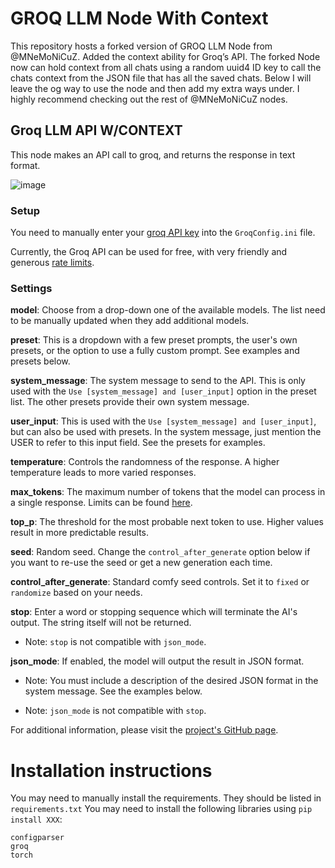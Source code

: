 # GROQ LLM Node With Context

This repository hosts a forked version of GROQ LLM Node from @MNeMoNiCuZ. Added the context ability for Groq’s API. The forked Node now can hold context from all chats using a random uuid4 ID key to call the chats context from the JSON file that has all the saved chats. Below I will leave the og way to use the node and then add my extra ways under. I highly recommend checking out the rest of @MNeMoNiCuZ nodes. 

## Groq LLM API W/CONTEXT
This node makes an API call to groq, and returns the response in text format.

![image](https://github.com/user-attachments/assets/eac84632-39d5-45de-b2be-4cd5c3545ecc)

### Setup
You need to manually enter your [groq API key](https://console.groq.com/keys) into the `GroqConfig.ini` file.

Currently, the Groq API can be used for free, with very friendly and generous [rate limits](https://console.groq.com/docs/rate-limits).


### Settings
**model**: Choose from a drop-down one of the available models. The list need to be manually updated when they add additional models.

**preset**: This is a dropdown with a few preset prompts, the user's own presets, or the option to use a fully custom prompt. See examples and presets below.

**system_message**: The system message to send to the API. This is only used with the `Use [system_message] and [user_input]` option in the preset list. The other presets provide their own system message.

**user_input**: This is used with the `Use [system_message] and [user_input]`, but can also be used with presets. In the system message, just mention the USER to refer to this input field. See the presets for examples.

**temperature**: Controls the randomness of the response. A higher temperature leads to more varied responses.

**max_tokens**: The maximum number of tokens that the model can process in a single response. Limits can be found [here](https://console.groq.com/docs/models).

**top_p**: The threshold for the most probable next token to use. Higher values result in more predictable results.

**seed**: Random seed. Change the `control_after_generate` option below if you want to re-use the seed or get a new generation each time.

**control_after_generate**: Standard comfy seed controls. Set it to `fixed` or `randomize` based on your needs.

**stop**: Enter a word or stopping sequence which will terminate the AI's output. The string itself will not be returned.

* Note: `stop` is not compatible with `json_mode`.

**json_mode**: If enabled, the model will output the result in JSON format.

* Note: You must include a description of the desired JSON format in the system message. See the examples below.

* Note: `json_mode` is not compatible with `stop`.


For additional information, please visit the [project's GitHub page](https://github.com/MNeMoNiCuZ/ComfyUI-mnemic-nodes?tab=readme-ov-file#-groq-llm-api-node).

# Installation instructions

You may need to manually install the requirements. They should be listed in `requirements.txt`
You may need to install the following libraries using `pip install XXX`:
```
configparser
groq
torch
```

